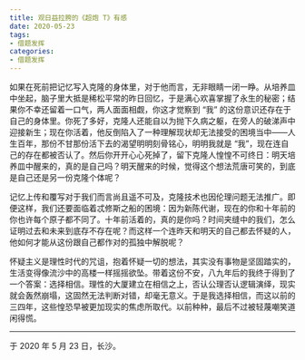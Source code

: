 ```yaml
---
title: 观日益拉胯的《超炮 T》有感
date: 2020-05-23
tags:
- 借题发挥
categories:
- 借题发挥
---
```


如果在死前把记忆写入克隆的身体里，对于他而言，无非眼睛一闭一睁。从培养皿中坐起，脑子里大抵是稀松平常的昨日回忆，于是满心欢喜掌握了永生的秘密；结果你不幸还留着一口气，两人面面相觑，你这才觉察到 “我” 的这份意识还存在于自己的身体里。你死了多好，克隆人还能自以为抛下久病之躯，在旁人的破涕声中迎接新生；现在你活着，他反倒陷入了一种理解现状却无法接受的困境当中——人生百年，那份不甘那份活下去的渴望明明刻骨铭心，明明我就是 “我”，现在连自己的存在都被否认了。然后你开开心心死掉了，留下克隆人惶惶不可终日：明天培养皿中醒来的，真的是自己吗？明天醒来的时候，觉得这个想法荒唐可笑的，到底是自己还是另一份克隆个体呢？

记忆上传和覆写对于我们而言尚且遥不可及，克隆技术也因伦理问题无法推广。即便这样，我们还要面临着忒修斯之船的困境：因为新陈代谢，现在的你和十年前的你也许每个原子都不同了。十年前活着的，真的是你吗？时间夹缝中的我们，怎么证明过去和未来到底存不存在呢？而这样一个连昨天和明天的自己都去怀疑的人，他如何才能从这份跟自己都作对的孤独中解脱呢？

怀疑主义是理性时代的咒诅，抱着怀疑一切的想法，其实没有事物是坚固踏实的，生活变得像流沙中的高楼一样摇摇欲坠。带着这份不安，八九年后的我终于得到了一个答案：选择相信。理性的大厦建立在相信之上，否认公理否认逻辑演绎，现实就会轰然崩塌，这固然无法判断对错，却毫无意义。于是我选择相信，而这以前的三四年，这些惶恐早被更加现实的焦虑所取代。以前种种，最后不过被轻蔑嘲笑道闲得慌。

------

于 2020 年 5 月 23 日，长沙。
